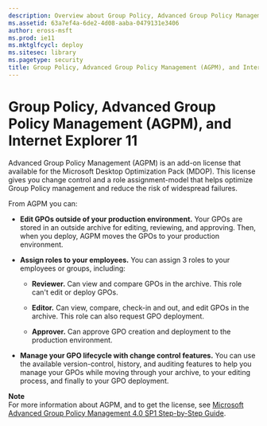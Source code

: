 ```yaml
---
description: Overview about Group Policy, Advanced Group Policy Management (AGPM), and Internet Explorer 11
ms.assetid: 63a7ef4a-6de2-4d08-aaba-0479131e3406
author: eross-msft
ms.prod: ie11
ms.mktglfcycl: deploy
ms.sitesec: library
ms.pagetype: security
title: Group Policy, Advanced Group Policy Management (AGPM), and Internet Explorer 11 (Internet Explorer 11 for IT Pros)
---
```


# Group Policy, Advanced Group Policy Management (AGPM), and Internet Explorer 11
Advanced Group Policy Management (AGPM) is an add-on license that available for the Microsoft Desktop Optimization Pack (MDOP). This license gives you change control and a role assignment-model that helps optimize Group Policy management and reduce the risk of widespread failures.

From AGPM you can:

-   **Edit GPOs outside of your production environment.** Your GPOs are stored in an outside archive for editing, reviewing, and approving. Then, when you deploy, AGPM moves the GPOs to your production environment.

-   **Assign roles to your employees.** You can assign 3 roles to your employees or groups, including:

    -   **Reviewer.** Can view and compare GPOs in the archive. This role can't edit or deploy GPOs.

    -   **Editor.** Can view, compare, check-in and out, and edit GPOs in the archive. This role can also request GPO deployment.

    -   **Approver.** Can approve GPO creation and deployment to the production environment.

-   **Manage your GPO lifecycle with change control features.** You can use the available version-control, history, and auditing features to help you manage your GPOs while moving through your archive, to your editing process, and finally to your GPO deployment.

**Note**<br>
For more information about AGPM, and to get the license, see [Microsoft Advanced Group Policy Management 4.0 SP1 Step-by-Step Guide](http://go.microsoft.com/fwlink/p/?LinkId=294916).

 

 



